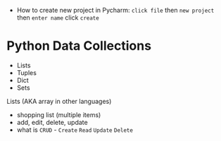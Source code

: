 - How to create new project in Pycharm: `click file` then `new project`
  then `enter name` click `create`

# Python Data Collections
- Lists
- Tuples
- Dict
- Sets

Lists (AKA array in other languages)
- shopping list (multiple items)
- add, edit, delete, update
- what is `CRUD` - `Create` `Read` `Update` `Delete`
